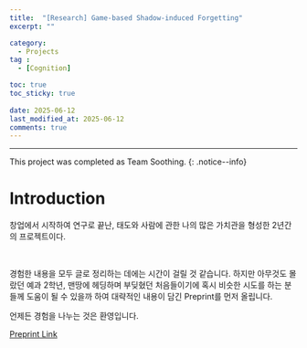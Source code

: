 ```yaml
---
title:  "[Research] Game-based Shadow-induced Forgetting" 
excerpt: ""

category:
  - Projects
tag :
  - [Cognition]

toc: true
toc_sticky: true
 
date: 2025-06-12
last_modified_at: 2025-06-12
comments: true
---
```


---

This project was completed as Team Soothing.
{: .notice--info}

# Introduction

창업에서 시작하여 연구로 끝난, 태도와 사람에 관한 나의 많은 가치관을 형성한 2년간의 프로젝트이다.

<br>


경험한 내용을 모두 글로 정리하는 데에는 시간이 걸릴 것 같습니다. 하지만 아무것도 몰랐던 예과 2학년, 맨땅에 헤딩하며 부딪혔던 처음들이기에 혹시 비슷한 시도를 하는 분들께 도움이 될 수 있을까 하여 대략적인 내용이 담긴 Preprint를 먼저 올립니다.

언제든 경험을 나누는 것은 환영입니다.


[Preprint Link](https://papers.ssrn.com/sol3/papers.cfm?abstract_id=5178790)